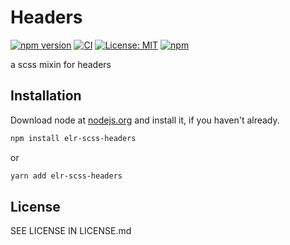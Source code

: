# Headers

[![npm version](http://img.shields.io/npm/v/elr-scss-headers.svg)](https://www.npmjs.org/package/elr-scss-headers)
[![CI](https://github.com/Beth3346/elr-scss-headers/actions/workflows/node.js.yml/badge.svg)](https://github.com/Beth3346/elr-scss-headers/actions/workflows/node.js.yml)
[![License: MIT](https://img.shields.io/badge/License-MIT-yellow.svg)](https://opensource.org/licenses/MIT)
[![npm](https://img.shields.io/npm/dm/elr-scss-headers.svg?style=flat)](https://npmjs.com/package/elr-scss-headers)

a scss mixin for headers

## Installation

Download node at [nodejs.org](http://nodejs.org) and install it, if you haven't already.

```sh
npm install elr-scss-headers
```

or

```sh
yarn add elr-scss-headers
```

## License

SEE LICENSE IN LICENSE.md

